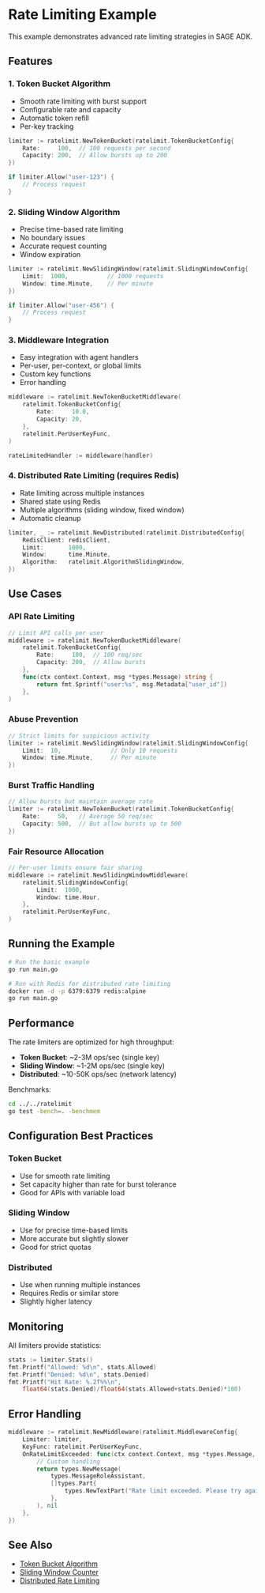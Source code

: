 # Rate Limiting Example

This example demonstrates advanced rate limiting strategies in SAGE ADK.

## Features

### 1. Token Bucket Algorithm
- Smooth rate limiting with burst support
- Configurable rate and capacity
- Automatic token refill
- Per-key tracking

```go
limiter := ratelimit.NewTokenBucket(ratelimit.TokenBucketConfig{
    Rate:     100,  // 100 requests per second
    Capacity: 200,  // Allow bursts up to 200
})

if limiter.Allow("user-123") {
    // Process request
}
```

### 2. Sliding Window Algorithm
- Precise time-based rate limiting
- No boundary issues
- Accurate request counting
- Window expiration

```go
limiter := ratelimit.NewSlidingWindow(ratelimit.SlidingWindowConfig{
    Limit:  1000,           // 1000 requests
    Window: time.Minute,    // Per minute
})

if limiter.Allow("user-456") {
    // Process request
}
```

### 3. Middleware Integration
- Easy integration with agent handlers
- Per-user, per-context, or global limits
- Custom key functions
- Error handling

```go
middleware := ratelimit.NewTokenBucketMiddleware(
    ratelimit.TokenBucketConfig{
        Rate:     10.0,
        Capacity: 20,
    },
    ratelimit.PerUserKeyFunc,
)

rateLimitedHandler := middleware(handler)
```

### 4. Distributed Rate Limiting (requires Redis)
- Rate limiting across multiple instances
- Shared state using Redis
- Multiple algorithms (sliding window, fixed window)
- Automatic cleanup

```go
limiter, _ := ratelimit.NewDistributed(ratelimit.DistributedConfig{
    RedisClient: redisClient,
    Limit:       1000,
    Window:      time.Minute,
    Algorithm:   ratelimit.AlgorithmSlidingWindow,
})
```

## Use Cases

### API Rate Limiting
```go
// Limit API calls per user
middleware := ratelimit.NewTokenBucketMiddleware(
    ratelimit.TokenBucketConfig{
        Rate:     100,  // 100 req/sec
        Capacity: 200,  // Allow bursts
    },
    func(ctx context.Context, msg *types.Message) string {
        return fmt.Sprintf("user:%s", msg.Metadata["user_id"])
    },
)
```

### Abuse Prevention
```go
// Strict limits for suspicious activity
limiter := ratelimit.NewSlidingWindow(ratelimit.SlidingWindowConfig{
    Limit:  10,              // Only 10 requests
    Window: time.Minute,     // Per minute
})
```

### Burst Traffic Handling
```go
// Allow bursts but maintain average rate
limiter := ratelimit.NewTokenBucket(ratelimit.TokenBucketConfig{
    Rate:     50,   // Average 50 req/sec
    Capacity: 500,  // But allow bursts up to 500
})
```

### Fair Resource Allocation
```go
// Per-user limits ensure fair sharing
middleware := ratelimit.NewSlidingWindowMiddleware(
    ratelimit.SlidingWindowConfig{
        Limit:  1000,
        Window: time.Hour,
    },
    ratelimit.PerUserKeyFunc,
)
```

## Running the Example

```bash
# Run the basic example
go run main.go

# Run with Redis for distributed rate limiting
docker run -d -p 6379:6379 redis:alpine
go run main.go
```

## Performance

The rate limiters are optimized for high throughput:

- **Token Bucket**: ~2-3M ops/sec (single key)
- **Sliding Window**: ~1-2M ops/sec (single key)
- **Distributed**: ~10-50K ops/sec (network latency)

Benchmarks:
```bash
cd ../../ratelimit
go test -bench=. -benchmem
```

## Configuration Best Practices

### Token Bucket
- Use for smooth rate limiting
- Set capacity higher than rate for burst tolerance
- Good for APIs with variable load

### Sliding Window
- Use for precise time-based limits
- More accurate but slightly slower
- Good for strict quotas

### Distributed
- Use when running multiple instances
- Requires Redis or similar store
- Slightly higher latency

## Monitoring

All limiters provide statistics:

```go
stats := limiter.Stats()
fmt.Printf("Allowed: %d\n", stats.Allowed)
fmt.Printf("Denied: %d\n", stats.Denied)
fmt.Printf("Hit Rate: %.2f%%\n",
    float64(stats.Denied)/float64(stats.Allowed+stats.Denied)*100)
```

## Error Handling

```go
middleware := ratelimit.NewMiddleware(ratelimit.MiddlewareConfig{
    Limiter: limiter,
    KeyFunc: ratelimit.PerUserKeyFunc,
    OnRateLimitExceeded: func(ctx context.Context, msg *types.Message, key string) (*types.Message, error) {
        // Custom handling
        return types.NewMessage(
            types.MessageRoleAssistant,
            []types.Part{
                types.NewTextPart("Rate limit exceeded. Please try again later."),
            },
        ), nil
    },
})
```

## See Also

- [Token Bucket Algorithm](https://en.wikipedia.org/wiki/Token_bucket)
- [Sliding Window Counter](https://hechao.li/2018/06/25/Rate-Limiter-Part1/)
- [Distributed Rate Limiting](https://redis.io/docs/manual/patterns/rate-limiter/)
